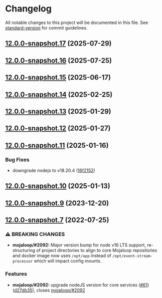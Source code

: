 # Changelog

All notable changes to this project will be documented in this file. See [standard-version](https://github.com/conventional-changelog/standard-version) for commit guidelines.

## [12.0.0-snapshot.17](https://github.com/mojaloop/event-stream-processor/compare/v12.0.0-snapshot.16...v12.0.0-snapshot.17) (2025-07-29)

## [12.0.0-snapshot.16](https://github.com/mojaloop/event-stream-processor/compare/v12.0.0-snapshot.15...v12.0.0-snapshot.16) (2025-07-25)

## [12.0.0-snapshot.15](https://github.com/mojaloop/event-stream-processor/compare/v12.0.0-snapshot.14...v12.0.0-snapshot.15) (2025-06-17)

## [12.0.0-snapshot.14](https://github.com/mojaloop/event-stream-processor/compare/v12.0.0-snapshot.13...v12.0.0-snapshot.14) (2025-02-25)

## [12.0.0-snapshot.13](https://github.com/mojaloop/event-stream-processor/compare/v12.0.0-snapshot.12...v12.0.0-snapshot.13) (2025-01-29)

## [12.0.0-snapshot.12](https://github.com/mojaloop/event-stream-processor/compare/v12.0.0-snapshot.11...v12.0.0-snapshot.12) (2025-01-27)

## [12.0.0-snapshot.11](https://github.com/mojaloop/event-stream-processor/compare/v12.0.0-snapshot.10...v12.0.0-snapshot.11) (2025-01-16)


### Bug Fixes

* downgrade nodejs to v18.20.4 ([16f2152](https://github.com/mojaloop/event-stream-processor/commit/16f2152136f7486aa797d4e93adb778d2aec5aaa))

## [12.0.0-snapshot.10](https://github.com/mojaloop/event-stream-processor/compare/v12.0.0-snapshot.9...v12.0.0-snapshot.10) (2025-01-13)

## [12.0.0-snapshot.9](https://github.com/mojaloop/event-stream-processor/compare/v12.0.0-snapshot.8...v12.0.0-snapshot.9) (2023-12-20)

## [12.0.0-snapshot.7](https://github.com/mojaloop/event-stream-processor/compare/v12.0.0-snapshot.6...v12.0.0-snapshot.7) (2022-07-25)


### ⚠ BREAKING CHANGES

* **mojaloop/#2092:** Major version bump for node v16 LTS support, re-structuring of project directories to align to core Mojaloop repositories and docker image now uses `/opt/app` instead of `/opt/event-stream-processor` which will impact config mounts.

### Features

* **mojaloop/#2092:** upgrade nodeJS version for core services ([#61](https://github.com/mojaloop/event-stream-processor/issues/61)) ([d27db35](https://github.com/mojaloop/event-stream-processor/commit/d27db3501b415ca54d89e8389808dd11b9ca3ab3)), closes [mojaloop/#2092](https://github.com/mojaloop/project/issues/2092)
